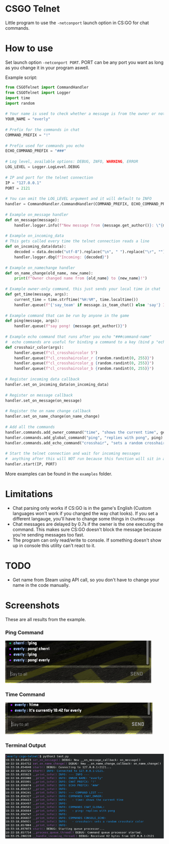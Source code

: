 # CSGO Telnet

Little program to use the `-netconport` launch option in CS:GO for chat commands.

# How to use

Set launch option `-netconport PORT`. PORT can be any port you want as long as you change it in your program aswell. 

Example script:
```py
from CSGOTelnet import CommandHandler
from CSGOTelnet import Logger
import time
import random

# Your name is used to check whether a message is from the owner or not
YOUR_NAME = "everly"

# Prefix for the commands in chat
COMMAND_PREFIX = "!"

# Prefix used for commands you echo
ECHO_COMMAND_PREFIX = "###"

# Log level, available options: DEBUG, INFO, WARNING, ERROR
LOG_LEVEL = Logger.LogLevel.DEBUG

# IP and port for the telnet connection
IP = "127.0.0.1"
PORT = 2121

# You can omit the LOG_LEVEL argument and it will default to INFO
handler = CommandHandler.CommandHandler(COMMAND_PREFIX, ECHO_COMMAND_PREFIX, YOUR_NAME, LOG_LEVEL)

# Example on_message handler
def on_message(message):
	handler.logger.info(f"New message from {message.get_author()}: \"{message.get_content()}\"")

# Example on_incoming_data
# This gets called every time the telnet connection reads a line
def on_incoming_data(data):
	decoded = data.decode("utf-8").replace("\n", " ").replace("\r", "").strip()
	handler.logger.dbg(f"Incoming: {decoded}")

# Example on_namechange handler
def on_name_change(old_name, new_name):
	print(f"Owner changed name from {old_name} to {new_name}!")

# Example owner-only command, this just sends your local time in chat
def get_time(message, args):
	current_time = time.strftime("%H:%M", time.localtime())
	handler.queue(f"{'say_team' if message.is_team_chat() else 'say'} It's currently {current_time} for {message.get_author()}")

# Example command that can be run by anyone in the game
def ping(message, args):
	handler.queue(f"say pong! {message.get_author()}")

# Example echo command that runs after you echo "###command-name"
#  echo commands are useful for binding a command to a key (bind p "echo ###crosshair")
def crosshair_color(args):
	handler.queue(f"cl_crosshaircolor 5")
	handler.queue(f"cl_crosshaircolor_r {random.randint(0, 255)}")
	handler.queue(f"cl_crosshaircolor_g {random.randint(0, 255)}")
	handler.queue(f"cl_crosshaircolor_b {random.randint(0, 255)}")

# Register incoming data callback
handler.set_on_incoming_data(on_incoming_data)

# Register on message callback
handler.set_on_message(on_message)

# Register the on name change callback
handler.set_on_name_change(on_name_change)

# Add all the commands
handler.commands.add_owner_command("time", "shows the current time", get_time)
handler.commands.add_global_command("ping", "replies with pong", ping)
handler.commands.add_echo_command("crosshair", "sets a random crosshair color", crosshair_color)

# Start the telnet connection and wait for incoming messages
#  anything after this will NOT run because this function will sit in a loop forever
handler.start(IP, PORT)
```

More examples can be found in the `examples` folder.

# Limitations

* Chat parsing only works if CS:GO is in the game's English (Custom languages won't work if you changed the way chat looks). If you set a different langauge, you'll have to change some things in `ChatMessage`
* Chat messages are delayed by 0.7s if the owner is the one executing the command. This makes sure CS:GO doesn't block the message because you're sending messages too fast.
* The program can only read/write to console. If something doesn't show up in console this utility can't react to it.

# TODO

* Get name from Steam using API call, so you don't have to change your name in the code manually.

# Screenshots

These are all results from the example.

### Ping Command
![Ping Command](screenshots/ping-command.png)

### Time Command
![Time Command](screenshots/time-command.png)

### Terminal Output
![Terminal Output](screenshots/terminal-output.png)
